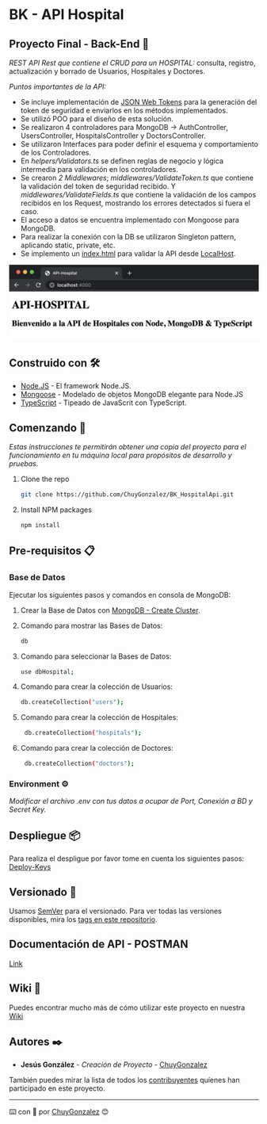 # BK - API Hospital
## Proyecto Final - **Back-End** :robot:

*REST API Rest que contiene el CRUD para un HOSPITAL:* consulta, registro, actualización y borrado de Usuarios, Hospitales y Doctores.

*Puntos importantes de la API:*

- Se incluye implementación de [JSON Web Tokens](https://jwt.io/) para la generación del token de seguridad e enviarlos en los métodos implementados.
- Se utilizó POO para el diseño de esta solución.
- Se realizaron 4 controladores para MongoDB -> AuthController, UsersController, HospitalsController y DoctorsController.
- Se utilizaron Interfaces para poder definir el esquema y comportamiento de los Controladores.
- En *helpers/Validators.ts* se definen reglas de negocio y lógica intermedia para validación en los controladores.
- Se crearon *2 Middlewares*; *middlewares/ValidateToken.ts* que contiene la validación del token de seguridad recibido. Y *middlewares/ValidateFields.ts* que contiene la validación de los campos recibidos en los Request, mostrando los errores detectados si fuera el caso. 
- El acceso a datos se encuentra implementado con Mongoose para MongoDB. 
- Para realizar la conexión con la DB se utilizaron Singleton pattern, aplicando static, private, etc.
- Se implemento un [index.html](public/index.html) para validar la API desde [LocalHost](http://localhost/4000).

![Ejemplo Index](images/index.png)

## Construido con 🛠️

- [Node.JS](https://nodejs.org/en/) - El framework Node.JS.
- [Mongoose](https://mongoosejs.com/) - ‎Modelado ‎‎de objetos MongoDB‎ elegante para ‎‎Node.JS‎
- [TypeScript](https://www.typescriptlang.org/) - Tipeado de JavaScrit con ‎TypeScript.

## Comenzando 🚀

*Estas instrucciones te permitirán obtener una copia del proyecto para el funcionamiento en tu máquina local para propósitos de desarrollo y pruebas.*

1. Clone the repo
   ```sh
   git clone https://github.com/ChuyGonzalez/BK_HospitalApi.git
   ```
2. Install NPM packages
   ```sh
   npm install
   ```

## Pre-requisitos 📋

### Base de Datos

Ejecutar los siguientes pasos y comandos en consola de MongoDB:

1. Crear la Base de Datos con [MongoDB - Create Cluster](https://docs.atlas.mongodb.com/tutorial/create-mongodb-user-for-cluster).
2. Comando para mostrar las Bases de Datos:

    ```bash
    db
    ```

3. Comando para seleccionar la Bases de Datos:

    ```bash
    use dbHospital;
    ```

4. Comando para crear la colección de Usuarios:

    ```bash
    db.createCollection("users");
    ```

5. Comando para crear la colección de Hospitales:

   ```bash
    db.createCollection("hospitals");
    ```

6. Comando para crear la colección de Doctores:

   ```bash
    db.createCollection("doctors");
    ```

### Environment ⚙️

*Modificar el archivo .env con tus datos a ocupar de Port, Conexión a BD y Secret Key.*

## Despliegue 📦

Para realiza el despligue por favor tome en cuenta los siguientes pasos: [Deploy-Keys](https://docs.github.com/en/developers/overview/managing-deploy-keys#deploy-keys)

## Versionado 📌

Usamos [SemVer](http://semver.org/) para el versionado. Para ver todas las versiones disponibles, mira los [tags en este repositorio](https://github.com/ChuyGonzalez/BK_HospitalApi/tags).

## Documentación de API - POSTMAN

[Link](https://www.getpostman.com/collections/0f05ba9c7af36440faa7)

## Wiki 📖

Puedes encontrar mucho más de cómo utilizar este proyecto en nuestra [Wiki](https://github.com/ChuyGonzalez/BK_HospitalApi/wiki)

## Autores ✒️

- **Jesús González** - *Creación de Proyecto* - [ChuyGonzalez](https://github.com/ChuyGonzalez)

También puedes mirar la lista de todos los [contribuyentes](https://github.com/ChuyGonzalez/BK_HospitalApi/graphs/contributors) quíenes han participado en este proyecto.

---
⌨️ con 🚀 por [ChuyGonzalez](https://github.com/ChuyGonzalez) 😊

